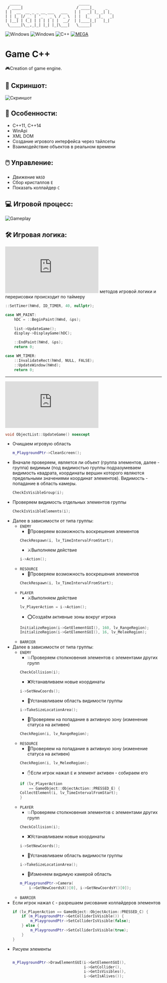    	  _____                          _____
  	 / ____|                        / ____|_     _
  	| |  __  __ _ _ __ ___   ___   | |   _| |_ _| |_
   	| | |_ |/ _` | '_ ` _ \ / _ \  | |  |_   _|_   _|
    | |__| | (_| | | | | | |  __/  | |____|_|   |_|
     \_____|\__,_|_| |_| |_|\___|   \_____|
![Windows](https://img.shields.io/badge/Windows-003399?style=for-the-badge&logo=windows&logoColor=white)
![Windows](https://img.shields.io/badge/Visual_Studio_2015-5C2D91?style=for-the-badge&logo=visual%20studio&logoColor=white)
![C++](https://img.shields.io/badge/C%2B%2B-00599C?style=for-the-badge&logo=c%2B%2B&logoColor=white)
[![MEGA](https://img.shields.io/badge/Mega%20-%23D90007.svg?&style=for-the-badge&logo=Mega&logoColor=white)](https://mega.nz/folder/VYVlEQIS#vsmpFWdtuSUKq3fnIego9A)
# Game C++
:video_game:Creation of game engine.

## :city_sunset: Скриншот:
![Скриншот](https://user-images.githubusercontent.com/17510024/110648378-b7faab00-81c9-11eb-92b5-2cbbf8e2d9ed.jpg)

## :scroll: Особенности:
- C++11, C++14
- WinApi
- XML DOM
- Создание игрового интерфейса через тайлсеты
- Взаимодействие объектов в реальном времени
## :computer_mouse: Управление:
- Движение `WASD`
- Сбор кристаллов `E`
- Показать коллайдер `C`

## :computer: Игровой процесс:
![Gameplay](https://user-images.githubusercontent.com/17510024/110643895-9bf50a80-81c5-11eb-9c4c-e00696cbae1e.gif)

## :hammer_and_wrench: Игровая логика:
![Вызов](https://github.com/AlekseyShashkov/game-cpp/blob/main/Main.cpp) методов игровой логики и перерисовки происходит по таймеру
```c++
::SetTimer(hWnd, ID_TIMER, 40, nullptr);
```
```c++
case WM_PAINT:
    hDC = ::BeginPaint(hWnd, &ps);
    
    list->UpdateGame();
    display->DisplayGame(hDC);

    ::EndPaint(hWnd, &ps);
    return 0;

case WM_TIMER:
    ::InvalidateRect(hWnd, NULL, FALSE);
    ::UpdateWindow(hWnd);
    return 0;
```
____
![Взаимодействие игровых объектов](https://github.com/AlekseyShashkov/game-cpp/blob/main/GameObjects/ObjectList.cpp)
```c++
void ObjectList::UpdateGame() noexcept
```
- Очищаем игровую область
    ```c++
    m_PlaygroundPtr->CleanScreen();
    ```
- Вначале проверяем, является ли объект (группа элементов, далее - группа) видимым (под видимостью группы подразумеваем видимость квадрата, координаты вершин которого являются предельными значениями координат элементов). Видимость - попадание в область камеры.
    ```c++
    CheckIsVisibleGroup(i);
    ```
- Проверяем видимость отдельных элементов группы
    ```c++
    CheckIsVisibleElements(i);
    ```
- Далее в зависимости от типа группы:
   - `ENEMY`
      - :ghost:Проверяем возможность воскрешения элементов
      ```c++
      CheckRespawn(i, lv_TimeIntervalFromStart);
      ```
      - :crossed_swords:Выполняем действие
      ```c++
      i->Action();
      ```
   - `RESOURCE`
      - :ghost:Проверяем возможность воскрешения элементов
      ```c++
      CheckRespawn(i, lv_TimeIntervalFromStart);
      ```
   - `PLAYER`
      - :crossed_swords:Выполняем действие
      ```c++
      lv_PlayerAction = i->Action();
      ```
      - :o:Создаём активные зоны вокруг игрока
      ```c++
      InitializeRegion(i->GetElementGUI(), 160, lv_RangeRegion);
      InitializeRegion(i->GetElementGUI(), 16, lv_MeleeRegion);
      ```
   - `BARRIER`
- Далее в зависимости от типа группы:
   - `ENEMY`
      - :collision:Проверяем столкновения элементов с элементами других групп
      ```c++
      CheckCollision(i);
      ```
      - :x:Устанавливаем новые координаты
      ```c++
      i->SetNewCoords();
      ```
      - :black_square_button:Устанавливаем область видимости группы
      ```c++
      i->TakeSizeLocationArea();
      ```
      - :dart:Проверяем на попадание в активную зону (изменение статуса на активен)
      ```c++
      CheckRegion(i, lv_RangeRegion);
      ```
   - `RESOURCE`
      - :dart:Проверяем на попадание в активную зону (изменение статуса на активен)
      ```c++
      CheckRegion(i, lv_MeleeRegion);
      ```
      - :hand:Если игрок нажал `E` и элемент активен - собираем его
      ```c++
      if (lv_PlayerAction 
          == GameObject::ObjectAction::PRESSED_E) {
      CollectElement(i, lv_TimeIntervalFromStart);
      }
      ```
   - `PLAYER`
      - :collision:Проверяем столкновения элементов с элементами других групп
      ```c++
      CheckCollision(i);
      ```
      - :x:Устанавливаем новые координаты
      ```c++
      i->SetNewCoords();
      ```
      - :black_square_button:Устанавливаем область видимости группы
      ```c++
      i->TakeSizeLocationArea();
      ```
      - :movie_camera:Изменяем видимую камерой область
      ```c++
      m_PlaygroundPtr->Camera(
          i->GetNewCoordsX()[0], i->GetNewCoordsY()[0]);
      ```
   - `BARRIER`
- Если игрок нажал `C` - разрешаем рисование коллайдеров элементов
    ```c++
    if (lv_PlayerAction == GameObject::ObjectAction::PRESSED_C) {
        if (m_PlaygroundPtr->GetColliderIsVisible()) {
            m_PlaygroundPtr->SetColliderIsVisible(false);
        } else {
            m_PlaygroundPtr->SetColliderIsVisible(true);
        }
    }
    ```
- Рисуем элементы
    ```c++

    m_PlaygroundPtr->DrawElementGUI(i->GetElementGUI(),
                                    i->GetCollider(),
                                    i->GetIsVisibles(),
                                    i->GetIsAlives());
    ```
